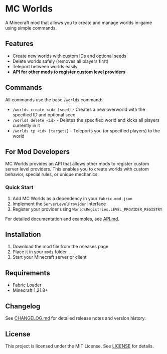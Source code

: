 # MC Worlds

A Minecraft mod that allows you to create and manage worlds in-game using simple commands.

## Features

- Create new worlds with custom IDs and optional seeds
- Delete worlds safely (removes all players first)
- Teleport between worlds easily
- **API for other mods to register custom level providers**

## Commands

All commands use the base `/worlds` command:

- `/worlds create <id> [seed]` - Creates a new overworld with the specified ID and optional seed
- `/worlds delete <id>` - Deletes the specified world and kicks all players currently in it
- `/worlds tp <id> [targets]` - Teleports you (or specified players) to the world

## For Mod Developers

MC Worlds provides an API that allows other mods to register custom server level providers. This enables you to create worlds with custom behavior, special rules, or unique mechanics.

### Quick Start

1. Add MC Worlds as a dependency in your `fabric.mod.json`
2. Implement the `ServerLevelProvider` interface
3. Register your provider using `WorldsRegistries.LEVEL_PROVIDER_REGISTRY`

For detailed documentation and examples, see [API.md](API.md).

## Installation

1. Download the mod file from the releases page
2. Place it in your `mods` folder
3. Start your Minecraft server or client

## Requirements

- Fabric Loader
- Minecraft 1.21.8+

## Changelog

See [CHANGELOG.md](CHANGELOG.md) for detailed release notes and version history.

## License

This project is licensed under the MIT License. See [LICENSE](LICENSE) for details.
